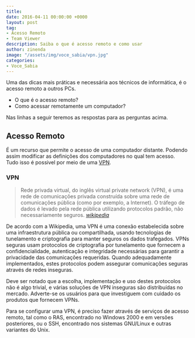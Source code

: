 ```yaml
---
title: 
date: 2016-04-11 00:00:00 +0000
layout: post
tag:
- Acesso Remoto
- Team Viewer
description: Saiba o que é acesso remoto e como usar
author: zinenda
image: "/assets/img/voce_sabia/vpn.jpg"
categories:
- Voce_Sabia
---
```


Uma das dicas mais práticas e necessária aos técnicos de informática, é o acesso remoto a outros PCs. <br>

- O que é o acesso remoto?
- Como acessar remotamente um computador?

Nas linhas a seguir teremos as respostas para as perguntas acima.

## Acesso Remoto
É um recurso que permite o acesso de uma computador distante.
Podendo assim modificar as definições dos computadores no qual tem acesso. <br>
Tudo isso é possivel por meio de uma [VPN](https://pt.wikipedia.org/wiki/Virtual_private_network). <br>

### VPN
<blockquote>
    Rede privada virtual, do inglês virtual private network (VPN), é uma rede de comunicações privada construída sobre uma rede de comunicações pública (como por exemplo, a Internet). 
    O tráfego de dados é levado pela rede pública utilizando protocolos padrão, não necessariamente seguros.
    <em><a href="https://pt.wikipedia.org/wiki/Virtual_private_network" title="wikipedia">wikipedia</a></em>
</blockquote>

De acordo com a Wikipedia, uma VPN é uma conexão estabelecida sobre uma infraestrutura pública ou compartilhada, usando tecnologias de tunelamento e criptografia para manter seguros os dados trafegados. VPNs seguras usam protocolos de criptografia por tunelamento que fornecem a confidencialidade, autenticação e integridade necessárias para garantir a privacidade das comunicações requeridas. Quando adequadamente implementados, estes protocolos podem assegurar comunicações seguras através de redes inseguras.

Deve ser notado que a escolha, implementação e uso destes protocolos não é algo trivial, e várias soluções de VPN inseguras são distribuídas no mercado. Adverte-se os usuários para que investiguem com cuidado os produtos que fornecem VPNs.

Para se configurar uma VPN, é preciso fazer através de serviços de acesso remoto, tal como o RAS, encontrado no Windows 2000 e em versões posteriores, ou o SSH, encontrado nos sistemas GNU/Linux e outras variantes do Unix.